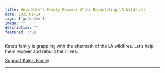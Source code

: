 ```yaml
---
title: Help Kate's Family Recover After Devastating LA Wildfires
date: 2025-01-14
tags: ["gofundme"]
image: ""
description: ""
featured: true
---
```


Kate’s family is grappling with the aftermath of the LA wildfires. Let’s help them recover and rebuild their lives.

[Support Kate’s Family](https://www.gofundme.com/f/help-kates-family-recover-after-devastating-la-wildfires)

---
